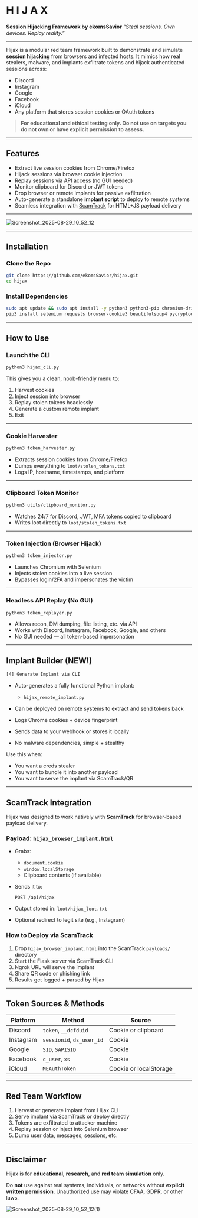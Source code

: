# H I J A X

**Session Hijacking Framework by ekomsSavior**
*“Steal sessions. Own devices. Replay reality.”*

---

Hijax is a modular red team framework built to demonstrate and simulate **session hijacking** from browsers and infected hosts. It mimics how real stealers, malware, and implants exfiltrate tokens and hijack authenticated sessions across:

* Discord
* Instagram
* Google
* Facebook
* iCloud
* Any platform that stores session cookies or OAuth tokens

>  **For educational and ethical testing only. Do not use on targets you do not own or have explicit permission to assess.**

---

##  Features

* Extract live session cookies from Chrome/Firefox
* Hijack sessions via browser cookie injection
* Replay sessions via API access (no GUI needed)
* Monitor clipboard for Discord or JWT tokens
* Drop browser or remote implants for passive exfiltration
* Auto-generate a standalone **implant script** to deploy to remote systems
* Seamless integration with [ScamTrack](https://github.com/yourorg/scamtrack) for HTML+JS payload delivery

---

![Screenshot_2025-08-29_10_52_12](https://github.com/user-attachments/assets/1948d982-60c7-4974-8dd4-8da4c43d40d1)

---

##  Installation

### Clone the Repo

```bash
git clone https://github.com/ekomsSavior/hijax.git
cd hijax
```

### Install Dependencies

```bash
sudo apt update && sudo apt install -y python3 python3-pip chromium-driver curl jq unzip
pip3 install selenium requests browser-cookie3 beautifulsoup4 pycryptodome pyperclip --break-system-packages
```

---

##  How to Use

### Launch the CLI

```bash
python3 hijax_cli.py
```

This gives you a clean, noob-friendly menu to:

1. Harvest cookies
2. Inject session into browser
3. Replay stolen tokens headlessly
4. Generate a custom remote implant 
5. Exit

---

### Cookie Harvester

```bash
python3 token_harvester.py
```

* Extracts session cookies from Chrome/Firefox
* Dumps everything to `loot/stolen_tokens.txt`
* Logs IP, hostname, timestamps, and platform

---

###  Clipboard Token Monitor

```bash
python3 utils/clipboard_monitor.py
```

* Watches 24/7 for Discord, JWT, MFA tokens copied to clipboard
* Writes loot directly to `loot/stolen_tokens.txt`

---

###  Token Injection (Browser Hijack)

```bash
python3 token_injector.py
```

* Launches Chromium with Selenium
* Injects stolen cookies into a live session
* Bypasses login/2FA and impersonates the victim

---

###  Headless API Replay (No GUI)

```bash
python3 token_replayer.py
```

* Allows recon, DM dumping, file listing, etc. via API
* Works with Discord, Instagram, Facebook, Google, and others
* No GUI needed — all token-based impersonation

---

##  Implant Builder (NEW!)

```bash
[4] Generate Implant via CLI
```

* Auto-generates a fully functional Python implant:

  * `hijax_remote_implant.py`
* Can be deployed on remote systems to extract and send tokens back
* Logs Chrome cookies + device fingerprint
* Sends data to your webhook or stores it locally
* No malware dependencies, simple + stealthy

 Use this when:

* You want a creds stealer
* You want to bundle it into another payload
* You want to serve the implant via ScamTrack/QR

---

##  ScamTrack Integration

Hijax was designed to work natively with **ScamTrack** for browser-based payload delivery.

###  Payload: `hijax_browser_implant.html`

* Grabs:

  * `document.cookie`
  * `window.localStorage`
  * Clipboard contents (if available)
* Sends it to:

  ```
  POST /api/hijax
  ```
* Output stored in: `loot/hijax_loot.txt`
* Optional redirect to legit site (e.g., Instagram)

###  How to Deploy via ScamTrack

1. Drop `hijax_browser_implant.html` into the ScamTrack `payloads/` directory
2. Start the Flask server via ScamTrack CLI
3. Ngrok URL will serve the implant
4. Share QR code or phishing link
5. Results get logged + parsed by Hijax


---

##  Token Sources & Methods

| Platform  | Method                    | Source                 |
| --------- | ------------------------- | ---------------------- |
| Discord   | `token`, `__dcfduid`      | Cookie or clipboard    |
| Instagram | `sessionid`, `ds_user_id` | Cookie                 |
| Google    | `SID`, `SAPISID`          | Cookie                 |
| Facebook  | `c_user`, `xs`            | Cookie                 |
| iCloud    | `MEAuthToken`             | Cookie or localStorage |

---

##  Red Team Workflow

1. Harvest or generate implant from Hijax CLI
2. Serve implant via ScamTrack or deploy directly
3. Tokens are exfiltrated to attacker machine
4. Replay session or inject into Selenium browser
5. Dump user data, messages, sessions, etc.

---

##  Disclaimer

Hijax is for **educational**, **research**, and **red team simulation** only.

Do **not** use against real systems, individuals, or networks without **explicit written permission**.
Unauthorized use may violate CFAA, GDPR, or other laws.

![Screenshot_2025-08-29_10_52_12(1)](https://github.com/user-attachments/assets/ebbe32d7-cfe5-4aa7-872c-bc0d2d326d7c)
